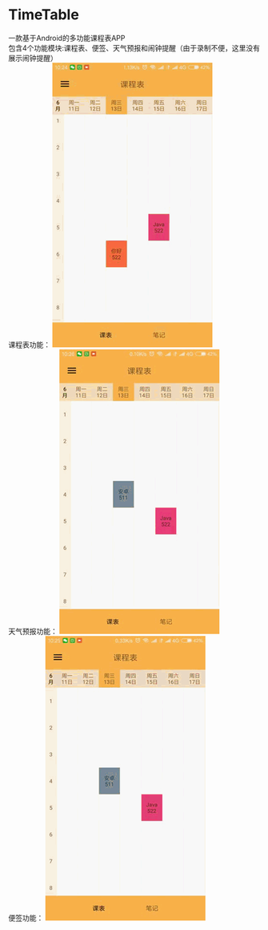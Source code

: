 # TimeTable
一款基于Android的多功能课程表APP<br/>
包含4个功能模块:课程表、便签、天气预报和闹钟提醒（由于录制不便，这里没有展示闹钟提醒）<br/>
课程表功能：
![image](https://github.com/PErryiii/TimeTable/blob/master/table.gif)<br/>
天气预报功能：
![image](https://github.com/PErryiii/TimeTable/blob/master/weather.gif)<br/>
便签功能：
![image](https://github.com/PErryiii/TimeTable/blob/master/note.gif)<br/>
